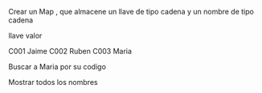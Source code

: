 Crear un Map , que almacene un llave de tipo cadena y un nombre de tipo cadena

llave  valor

C001  Jaime
C002  Ruben
C003  Maria

Buscar a Maria por su codigo

Mostrar todos los nombres
